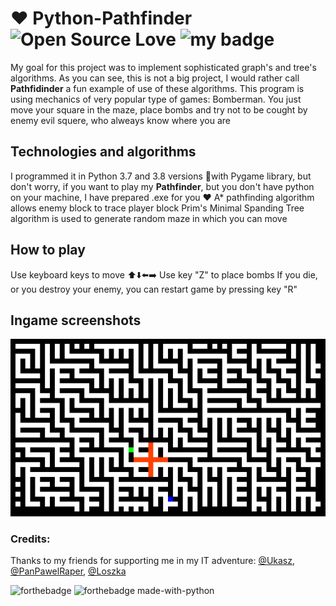 # :heart: Python-Pathfinder ![Open Source Love](https://badges.frapsoft.com/os/mit/mit.svg?v=102) ![my badge](https://img.shields.io/badge/status-under_development-blue)
My goal for this project was to implement sophisticated graph's and tree's algorithms. As you can see, this is not a big project, I would rather call **Pathfidinder** a fun example of use of these algorithms. This program is using mechanics of very popular type of games: Bomberman. You just move your square in the maze, place bombs and try not to be cought by enemy evil squere, who alweays know where you are

## Technologies and algorithms 
I programmed it in Python 3.7 and 3.8 versions :snake:with Pygame library, but don't worry, if you want to play my **Pathfinder**, but you don't have python on your machine, I have prepared .exe for you :heart:
A* pathfinding algorithm allows enemy block to trace player block
Prim's Minimal Spanding Tree algorithm is used to generate random maze in which you can move
## How to play
Use keyboard keys to move :arrow_up::arrow_down::arrow_left::arrow_right:
Use key "Z" to place bombs
If you die, or you destroy your enemy, you can restart game by pressing key "R"
## Ingame screenshots
![ingame_gameplay_creen](https://github.com/wasyl078/Python-Pathfinder/blob/master/Screenshots/explosion_screen.png)
### Credits:
Thanks to my friends for supporting me in my IT adventure: 
 [@Ukasz](https://github.com/Ukasz09), [@PanPawelRaper](https://github.com/PRZYPRAWA), [@Loszka](https://github.com/M1loseph)
 
 
![forthebadge](https://forthebadge.com/images/badges/built-with-love.svg) ![forthebadge made-with-python](http://ForTheBadge.com/images/badges/made-with-python.svg)
